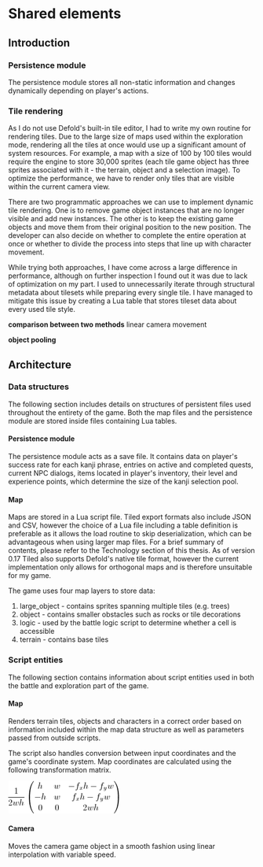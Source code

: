 # Shared elements

## Introduction

### Persistence module

The persistence module stores all non-static information and changes dynamically depending on player's actions.

### Tile rendering

As I do not use Defold's built-in tile editor, I had to write my own routine for rendering tiles. Due to the large size of maps used within the exploration mode, rendering all the tiles at once would use up a significant amount of system resources. For example, a map with a size of 100 by 100 tiles would require the engine to store 30,000 sprites (each tile game object has three sprites associated with it - the terrain, object and a selection image). To optimize the performance, we have to render only tiles that are visible within the current camera view.

There are two programmatic approaches we can use to implement dynamic tile rendering. One is to remove game object instances that are no longer visible and add new instances. The other is to keep the existing game objects and move them from their original position to the new position. The developer can also decide on whether to complete the entire operation at once or whether to divide the process into steps that line up with character movement.

While trying both approaches, I have come across a large difference in performance, although on further inspection I found out it was due to lack of optimization on my part. I used to unnecessarily iterate through structural metadata about tilesets while preparing every single tile. I have managed to mitigate this issue by creating a Lua table that stores tileset data about every used tile style.

**comparison between two methods**
linear camera movement

**object pooling**

## Architecture

### Data structures

The following section includes details on structures of persistent files used throughout the entirety of the game. Both the map files and the persistence module are stored inside files containing Lua tables.

#### Persistence module

The persistence module acts as a save file. It contains data on player's success rate for each kanji phrase, entries on active and completed quests, current NPC dialogs, items located in player's inventory, their level and experience points, which determine the size of the kanji selection pool.

#### Map

Maps are stored in a Lua script file. Tiled export formats also include JSON and CSV, however the choice of a Lua file including a table definition is preferable as it allows the load routine to skip deserialization, which can be advantageous when using larger map files. For a brief summary of contents, please refer to the Technology section of this thesis. As of version 0.17 Tiled also supports Defold's native tile format, however the current implementation only allows for orthogonal maps and is therefore unsuitable for my game.

The game uses four map layers to store data:

1. large_object - contains sprites spanning multiple tiles (e.g. trees)
2. object - contains smaller obstacles such as rocks or tile decorations
3. logic - used by the battle logic script to determine whether a cell is accessible
4. terrain - contains base tiles

### Script entities

The following section contains information about script entities used in both the battle and exploration part of the game.

#### Map

Renders terrain tiles, objects and characters in a correct order based on information included within the map data structure as well as parameters passed from outside scripts.

The script also handles conversion between input coordinates and the game's coordinate system. Map coordinates are calculated using the following transformation matrix.

![Transformation matrix used to convert pixel coordinates into map coordinates](images/screen_to_coord_transform.gif)

#### Camera

Moves the camera game object in a smooth fashion using linear interpolation with variable speed.

